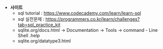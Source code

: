 * **사이트**
  * sql tutorial : https://www.codecademy.com/learn/learn-sql
  * sql 실전문제 : https://programmers.co.kr/learn/challenges?tab=sql_practice_kit
  * sqlite.org/docs.html → Documentation → Tools → command - Line Shell .help
  * sqlite.org/datatype3.html
